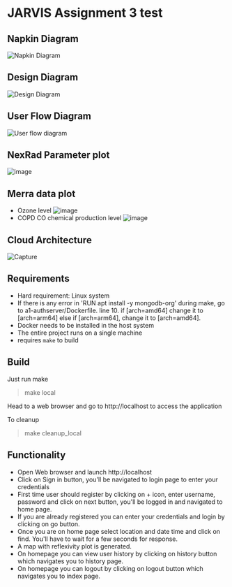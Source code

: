 # JARVIS Assignment 3 test

## Napkin Diagram

![Napkin Diagram](https://user-images.githubusercontent.com/22557048/152892846-99e400bf-0cf2-44ba-a407-ce3cb34d833b.png)


## Design Diagram

![Design Diagram](https://user-images.githubusercontent.com/89654540/167268136-b6cdc99c-d768-465d-8523-66ba9e5efffe.png)


## User Flow Diagram
![User flow diagram](https://user-images.githubusercontent.com/22557048/152893438-234bd3c7-8ea7-4c45-9b13-2c7cca853d22.png)


## NexRad Parameter plot 
![image](https://user-images.githubusercontent.com/89654540/167268386-bdc0c0e5-935c-4249-999c-bd0639b10c7d.png)

## Merra data plot 
- Ozone level
![image](https://user-images.githubusercontent.com/89654540/167268396-ec2ad534-1151-4d67-94e9-f6833b450290.png)
- COPD CO chemical production level
![image](https://user-images.githubusercontent.com/89654540/167268402-0969e5c2-f709-4720-9f08-9eac738c37ed.png)

## Cloud Architecture
![Capture](https://user-images.githubusercontent.com/89654540/167276080-0b530821-9e2b-4a0e-82ce-725b1aa78df5.PNG)

## Requirements
- Hard requirement: Linux system
- If there is any error in 'RUN apt install -y mongodb-org' during make, go to a1-authserver/Dockerfile. line 10. if [arch=amd64] change it to [arch=arm64] else if [arch=arm64], change it to [arch=amd64].
- Docker needs to be installed in the host system
- The entire project runs on a single machine
- requires ``make`` to build

## Build
Just run make
> make local

Head to a web browser and go to http://localhost to access the application

To cleanup
> make cleanup_local
## Functionality
- Open Web browser and launch http://localhost
- Click on Sign in button, you'll be navigated to login page to enter your credentials
- First time user should register by clicking on + icon, enter username, password and click on next button, you'll be logged in and navigated to home page.
- If you are already registered you can enter your credentials and login by clicking on go button.
- Once you are on home page select location and date time and click on find. You'll have to wait for a few seconds for response.
- A map with reflexivity plot is generated.
- On homepage you can view user history by clicking on history button which navigates you to history page.
- On homepage you can logout by clicking on logout button which navigates you to index page.
